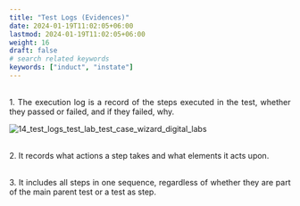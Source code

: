 ```yaml
---
title: "Test Logs (Evidences)"
date: 2024-01-19T11:02:05+06:00
lastmod: 2024-01-19T11:02:05+06:00
weight: 16
draft: false
# search related keywords
keywords: ["induct", "instate"]
---
```

<div style='text-align: justify;'>

</br>1. The execution log is a record of the steps executed in the test, whether they passed or failed, and if they failed, why. 

![14_test_logs_test_lab_test_case_wizard_digital_labs](https://storage.googleapis.com/ktern-public-files/product-documentation/Digital%20Labs/14_test_logs_test_lab_test_case_wizard_digital_labs.png)

</br>2. It records what actions a step takes and what elements it acts upon. 

</br>3. It includes all steps in one sequence, regardless of whether they are part of the main parent test or a test as step.

</div>